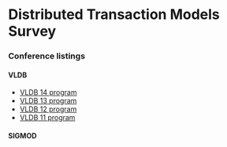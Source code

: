 # Distributed Transaction Models Survey

### Conference listings

#### VLDB
 - [VLDB 14 program](http://www.vldb.org/2014/program/Menu.html)
 - [VLDB 13 program](http://db.disi.unitn.eu/pages/VLDBProgram/)
 - [VLDB 12 program](http://sacan.biomed.drexel.edu/vldb2012/program/)
 - [VLDB 11 program](http://www.vldb.org/2011/?q=node/31)

#### SIGMOD


 